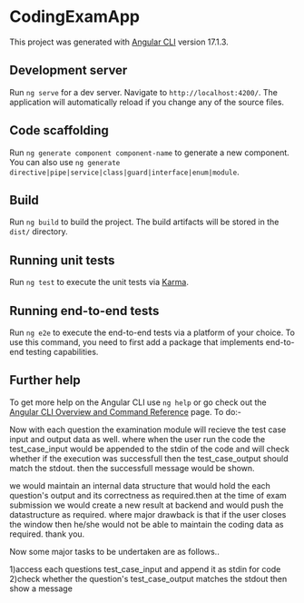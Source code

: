 # CodingExamApp

This project was generated with [Angular CLI](https://github.com/angular/angular-cli) version 17.1.3.

## Development server

Run `ng serve` for a dev server. Navigate to `http://localhost:4200/`. The application will automatically reload if you change any of the source files.

## Code scaffolding

Run `ng generate component component-name` to generate a new component. You can also use `ng generate directive|pipe|service|class|guard|interface|enum|module`.

## Build

Run `ng build` to build the project. The build artifacts will be stored in the `dist/` directory.

## Running unit tests

Run `ng test` to execute the unit tests via [Karma](https://karma-runner.github.io).

## Running end-to-end tests

Run `ng e2e` to execute the end-to-end tests via a platform of your choice. To use this command, you need to first add a package that implements end-to-end testing capabilities.

## Further help

To get more help on the Angular CLI use `ng help` or go check out the [Angular CLI Overview and Command Reference](https://angular.io/cli) page.
To do:-

Now with each question the examination module will recieve the test case input and output data as well.
where when the user run the code the test_case_input would be appended to the stdin of the code and will check whether if the execution was successfull then the test_case_output should match the stdout. then the successfull message would be shown. 

we would maintain an internal data structure that would hold the each question's output and its correctness as required.then at the time of exam submission we would create a new result at backend and would push the datastructure as required.
where major drawback is that if the user closes the window then he/she would not be able to maintain the coding data as required. thank you.

Now some major tasks to be undertaken are as follows..

1)access each questions test_case_input and append it as stdin for code
2)check whether the question's test_case_output matches the stdout then show a message